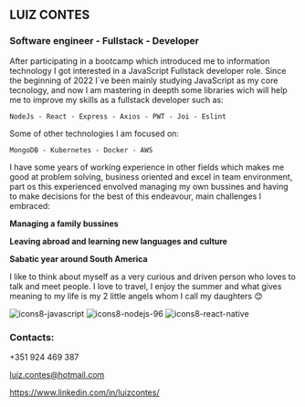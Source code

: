 ## LUIZ CONTES
### Software engineer - Fullstack - Developer

After participating in a bootcamp which introduced me to information technology I got interested in a JavaScript Fullstack developer role. Since the beginning of 2022 I`ve been mainly studying JavaScript as my core tecnology, and now I am mastering in deepth some libraries wich will help me to improve my skills as a fullstack developer such as:

`NodeJs - React - Express - Axios - PWT - Joi - Eslint`

Some of other technologies I am focused on:

`MongoDB - Kubernetes - Docker - AWS`

I have some years of working experience in other fields which makes me good at problem solving, business oriented and excel in team environment, part os this experienced envolved managing my own bussines and having to make decisions for the best of this endeavour, main challenges I embraced:

**Managing a family bussines**

**Leaving abroad and learning new languages and culture**

**Sabatic year around South America**

I like to think about myself as a very curious and driven person who loves to talk and meet people. I love to travel, I enjoy the summer and what gives meaning to my life is my 2 little angels whom I call my daughters 😊

![icons8-javascript](https://user-images.githubusercontent.com/70711596/180108380-ba286d79-d8df-453f-a860-db917e9207b0.svg)
![icons8-nodejs-96](https://user-images.githubusercontent.com/70711596/180108774-72f5539a-2720-4ca2-b9a8-4ae091f8e283.svg)
![icons8-react-native](https://user-images.githubusercontent.com/70711596/180109777-8a051cf2-3a22-4430-97c6-e34148261c63.svg)

### Contacts:

+351 924 469 387

luiz.contes@hotmail.com

https://www.linkedin.com/in/luizcontes/

<!--
**Luizcontes/luizcontes** is a ✨ _special_ ✨ repository because its `README.md` (this file) appears on your GitHub profile.

Here are some ideas to get you started:

👋

- 🔭 I’m currently working on ...
- 🌱 I’m currently learning ...
- 👯 I’m looking to collaborate on ...
- 🤔 I’m looking for help with ...
- 💬 Ask me about ...
- 📫 How to reach me: ...
- 😄 Pronouns: ...
- ⚡ Fun fact: ...
-->

